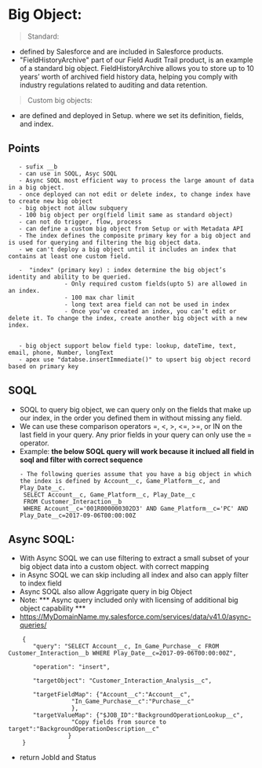 # Big Object:
> Standard:
  - defined by Salesforce and are included in Salesforce products. 
  - "FieldHistoryArchive" part of our Field Audit Trail product, is an example of a standard big object. FieldHistoryArchive allows you to store up to 10 years’ worth of archived field history data, helping you comply with industry regulations related to auditing and data retention.
	
> Custom big objects: 
  - are defined and deployed in Setup. where we set its definition, fields, and index.
 
 ## Points
 ```
	- sufix __b
	- can use in SOQL, Asyc SOQL 
	- Async SOQL most efficient way to process the large amount of data in a big object.
	- once deployed can not edit or delete index, to change index have to create new big object
	- big object not allow subquery
	- 100 big object per org(field limit same as standard object)
	- can not do trigger, flow, process
	- can define a custom big object from Setup or with Metadata API
	- The index defines the composite primary key for a big object and is used for querying and filtering the big object data.
	- we can't deploy a big object until it includes an index that contains at least one custom field.
	
	-  "index" (primary key) : index determine the big object’s identity and ability to be queried.
				 - Only required custom fields(upto 5) are allowed in an index.
				 - 100 max char limit
				 - long text area field can not be used in index
				 - Once you’ve created an index, you can’t edit or delete it. To change the index, create another big object with a new index.
				

	- big object support below field type: lookup, dateTime, text, email, phone, Number, longText
	- apex use "databse.insertImmediate()" to upsert big object record based on primary key
```

## SOQL
 - SOQL to query big object, we can query only on the fields that make up our index, in the order you defined them in without missing any field.
 - We can use these comparison operators =, <, >, <=, >=, or IN on the last field in your query. Any prior fields in your query can only use the = operator. 
 - Example: **the below SOQL query will work because it inclued all field in soql and filter with correct sequence**
 	 ```
 	 - The following queries assume that you have a big object in which the index is defined by Account__c, Game_Platform__c, and Play_Date__c.
 	  SELECT Account__c, Game_Platform__c, Play_Date__c
	  FROM Customer_Interaction__b
	  WHERE Account__c='001R000000302D3' AND Game_Platform__c='PC' AND Play_Date__c=2017-09-06T00:00:00Z 	
	```
	
## Async SOQL:
  - With Async SOQL we can use filtering to extract a small subset of your big object data into a custom object. with correct mapping
  - in Async SOQL we can skip including all index and also can apply filter to index field
  - Async SOQL also allow Aggrigate query in big Object
  - Note: *** Async query included only with licensing of additional big object capability ***
  - https://MyDomainName.my.salesforce.com/services/data/v41.0/async-queries/
```
	{ 
	   "query": "SELECT Account__c, In_Game_Purchase__c FROM Customer_Interaction__b WHERE Play_Date__c=2017-09-06T00:00:00Z",

	   "operation": "insert",

	   "targetObject": "Customer_Interaction_Analysis__c", 

	   "targetFieldMap": {"Account__c":"Account__c",
			      "In_Game_Purchase__c":"Purchase__c"
			      },
	   "targetValueMap": {"$JOB_ID":"BackgroundOperationLookup__c",
			      "Copy fields from source to target":"BackgroundOperationDescription__c"
			     }
	}
```
  - return JobId and Status
